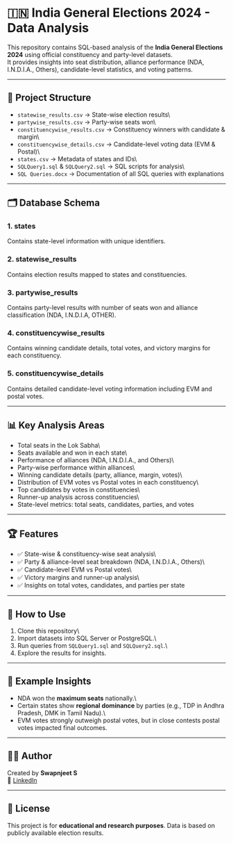 # 🇮🇳 India General Elections 2024 - Data Analysis

This repository contains SQL-based analysis of the **India General
Elections 2024** using official constituency and party-level datasets.\
It provides insights into seat distribution, alliance performance (NDA,
I.N.D.I.A., Others), candidate-level statistics, and voting patterns.

------------------------------------------------------------------------

## 📂 Project Structure

-   `statewise_results.csv` → State-wise election results\
-   `partywise_results.csv` → Party-wise seats won\
-   `constituencywise_results.csv` → Constituency winners with candidate
    & margin\
-   `constituencywise_details.csv` → Candidate-level voting data (EVM &
    Postal)\
-   `states.csv` → Metadata of states and IDs\
-   `SQLQuery1.sql` & `SQLQuery2.sql` → SQL scripts for analysis\
-   `SQL Queries.docx` → Documentation of all SQL queries with
    explanations

------------------------------------------------------------------------

## 🗂️ Database Schema

### 1. **states**

Contains state-level information with unique identifiers.

### 2. **statewise_results**

Contains election results mapped to states and constituencies.

### 3. **partywise_results**

Contains party-level results with number of seats won and alliance
classification (NDA, I.N.D.I.A, OTHER).

### 4. **constituencywise_results**

Contains winning candidate details, total votes, and victory margins for
each constituency.

### 5. **constituencywise_details**

Contains detailed candidate-level voting information including EVM and
postal votes.

------------------------------------------------------------------------

## 📊 Key Analysis Areas

-   Total seats in the Lok Sabha\
-   Seats available and won in each state\
-   Performance of alliances (NDA, I.N.D.I.A., and Others)\
-   Party-wise performance within alliances\
-   Winning candidate details (party, alliance, margin, votes)\
-   Distribution of EVM votes vs Postal votes in each constituency\
-   Top candidates by votes in constituencies\
-   Runner-up analysis across constituencies\
-   State-level metrics: total seats, candidates, parties, and votes

------------------------------------------------------------------------

## 🏆 Features

-   ✅ State-wise & constituency-wise seat analysis\
-   ✅ Party & alliance-level seat breakdown (NDA, I.N.D.I.A., Others)\
-   ✅ Candidate-level EVM vs Postal votes\
-   ✅ Victory margins and runner-up analysis\
-   ✅ Insights on total votes, candidates, and parties per state

------------------------------------------------------------------------

## 🚀 How to Use

1.  Clone this repository\
2.  Import datasets into SQL Server or PostgreSQL.\
3.  Run queries from `SQLQuery1.sql` and `SQLQuery2.sql`.\
4.  Explore the results for insights.

------------------------------------------------------------------------

## 📌 Example Insights

-   NDA won the **maximum seats** nationally.\
-   Certain states show **regional dominance** by parties (e.g., TDP in
    Andhra Pradesh, DMK in Tamil Nadu).\
-   EVM votes strongly outweigh postal votes, but in close contests
    postal votes impacted final outcomes.

------------------------------------------------------------------------

## 👨‍💻 Author

Created by **Swapnjeet S**\
🔗 [LinkedIn](https://www.linkedin.com/in/datatutorials)

------------------------------------------------------------------------

## 📜 License

This project is for **educational and research purposes**. Data is based
on publicly available election results.
